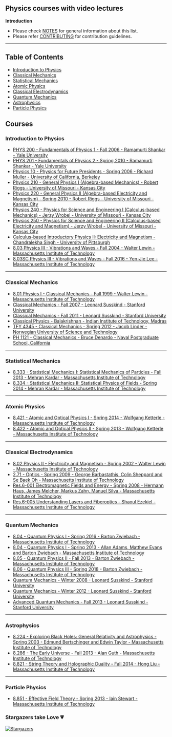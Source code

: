 ## Physics courses with video lectures

**Introduction**

- Please check [NOTES](https://github.com/Hridoy-31/physics-video-courses/blob/main/NOTES.md) for general information about this list.
- Please refer [CONTRIBUTING](https://github.com/Hridoy-31/physics-video-courses/blob/main/CONTRIBUTING.md) for contribution guidelines.
------------------------------

Table of Contents
------------------------------


- [Introduction to Physics](#introduction-to-physics)
- [Classical Mechanics](#classical-mechanics)
- [Statistical Mechanics](#statistical-mechanics)
- [Atomic Physics](#atomic-physics)
- [Classical Electrodynamics](#classical-electrodynamics)
- [Quantum Mechanics](#quantum-mechanics)
- [Astrophysics](#astrophysics)
- [Particle Physics](#particle-physics)


Courses
------------------------------

### Introduction to Physics

- [PHYS 200 - Fundamentals of Physics 1 - Fall 2006 - Ramamurti Shankar - Yale University](https://www.youtube.com/playlist?list=PLFE3074A4CB751B2B)
- [PHYS 201 - Fundamentals of Physics 2 - Spring 2010 - Ramamurti Shankar - Yale University](https://www.youtube.com/playlist?list=PLD07B2225BB40E582)
- [Physics 10 - Physics for Future Presidents - Spring 2006 - Richard Muller - 
University of California, Berkeley](https://www.youtube.com/playlist?list=PLDGjfpzzwYX4NwbQThgezgAM76JrLU5wK)
- [Physics 210 - General Physics I (Algebra-based Mechanics) - Robert Riggs - 
University of Missouri - Kansas City](https://www.youtube.com/playlist?list=PL01771E7CE99097F8)
- [Physics 220 - General Physics II (Algebra-based Electricity and Magnetism) - Spring 2010 - Robert Riggs - University of Missouri - Kansas City](https://www.youtube.com/playlist?list=PL1F7BEC0353D9356E)
- [Physics 240 - Physics for Science and Engineering I (Calculus-based Mechanics) - Jerzy Wrobel - University of Missouri - Kansas City](https://www.youtube.com/playlist?list=PLEEB9EC9DD59D6D85)
- [Physics 250 - Physics for Science and Engineering II (Calculus-based Electricity and Magnetism) - Jerzy Wrobel - University of Missouri - Kansas City](https://www.youtube.com/playlist?list=PL9BE91ADC4DF6F177)
- [Calculus-based Introductory Physics II: Electricity and Magnetism - Chandralekha Singh - University of Pittsburgh](https://www.youtube.com/playlist?list=PLuCeHIGJ8VQDEe2zBNkV0xdkNdtEEhulu)
- [8.03 Physics III - Vibrations and Waves - Fall 2004 - Walter Lewin - Massachusetts Institute of Technology](https://www.youtube.com/playlist?list=PLUdYlQf0_sSsdOhQ_8jfrAGzbGbJ7MXGe)
- [8.03SC Physics III - Vibrations and Waves - Fall 2016 - Yen-Jie Lee - Massachusetts Institute of Technology](https://www.youtube.com/playlist?list=PLUl4u3cNGP61R5sPDPKVfcFlu95wSs2Kx)

------

### Classical Mechanics

- [8.01 Physics I - Classical Mechanics - Fall 1999 - Walter Lewin - Massachusetts Institute of Technology](https://www.youtube.com/playlist?list=PLyQSN7X0ro203puVhQsmCj9qhlFQ-As8e)
- [Classical Mechanics - Fall 2007 - Leonard Susskind - Stanford University](https://www.youtube.com/playlist?list=PL189C0DCE90CB6D81)
- [Classical Mechanics - Fall 2011 - Leonard Susskind - Stanford University](https://www.youtube.com/playlist?list=PL47F408D36D4CF129)
- [Classical Physics - Balakrishnan - Indian Institute of Technology, Madras](https://www.youtube.com/playlist?list=PL4buDdUD7fvg4MZcf1csOrwFO1FDAMokt)
- [TFY 4345 - Classical Mechanics - Spring 2012 - Jacob Linder - Norwegian University of Science and Technology](https://www.youtube.com/playlist?list=PLUHTGp7T4Zn_FU64InC0C8ZsejaxMtO3s)
- [PH 1121 - Classical Mechanics - Bruce Denardo - Naval Postgraduate School, California](https://www.youtube.com/playlist?list=PL6LNFNTCXeCaDAxx7lxcS4yEK3qFPNvD1)

------

### Statistical Mechanics

- [8.333 - Statistical Mechanics I: Statistical Mechanics of Particles - Fall 2013 - Mehran Kardar - Massachusetts Institute of Technology](https://www.youtube.com/playlist?list=PLUl4u3cNGP60gl3fdUTKRrt5t_GPx2sRg)
- [8.334 - Statistical Mechanics II: Statistical Physics of Fields - Spring 2014 - Mehran Kardar - Massachusetts Institute of Technology](https://www.youtube.com/playlist?list=PLUl4u3cNGP63HkEHvYaNJiO0UCUmY0Ts7)

------

### Atomic Physics

- [8.421 - Atomic and Optical Physics I - Spring 2014 - Wolfgang Ketterle - Massachusetts Institute of Technology](https://www.youtube.com/playlist?list=PLUl4u3cNGP62FPGcyFJkzhqq9c5cHCK32)
- [8.422 - Atomic and Optical Physics II - Spring 2013 - Wolfgang Ketterle - Massachusetts Institute of Technology](https://www.youtube.com/playlist?list=PLUl4u3cNGP62uOSArqLf4vNLiZtgIRm1K)

------

### Classical Electrodynamics

- [8.02 Physics II - Electricity and Magnetism - Spring 2002 - Walter Lewin - Massachusetts Institute of Technology](https://www.youtube.com/playlist?list=PLUdYlQf0_sSsfcNOPSNPQKHDhSjTJATPu)
- [2.71 - Optics - Spring 2009 - George Barbastathis, Colin Sheppard and Se Baek Oh - Massachusetts Institute of Technology](https://www.youtube.com/playlist?list=PLEA084AC2DD3CEC09)
- [Res.6-001 Electromagnetic Fields and Energy - Spring 2008 - Hermann Haus, James Melcher, Markus Zahn, Manuel Silva - Massachusetts Institute of Technology](https://www.youtube.com/playlist?list=PLDnsZq6RHq0dQB9V0ovOuiRY1f1IbhghX)
- [Res.6-005 Understanding Lasers and Fiberoptics - Shaoul Ezekiel - Massachusetts Institute of Technology](https://www.youtube.com/playlist?list=PLjg-GRSnpKNQlqi5wXUXVFMUR0_VK6dsX)

------

### Quantum Mechanics

- [8.04 - Quantum Physics I - Spring 2016 - Barton Zwiebach - Massachusetts Institute of Technology](https://www.youtube.com/playlist?list=PLUl4u3cNGP60cspQn3N9dYRPiyVWDd80G)
- [8.04 - Quantum Physics I - Spring 2013 - Allan Adams, Matthew Evans and Barton Zwiebach - Massachusetts Institute of Technology](https://www.youtube.com/playlist?list=PLUl4u3cNGP61-9PEhRognw5vryrSEVLPr)
- [8.05 - Quantum Physics II - Fall 2013 - Barton Zwiebach - Massachusetts Institute of Technology](https://www.youtube.com/playlist?list=PLUl4u3cNGP60QlYNsy52fctVBOlk-4lYx)
- [8.06 - Quantum Physics III - Spring 2018 - Barton Zwiebach - Massachusetts Institute of Technology](https://www.youtube.com/playlist?list=PLUl4u3cNGP60Zcz8LnCDFI8RPqRhJbb4L)
- [Quantum Mechanics - Winter 2008 - Leonard Susskind - Stanford University](https://www.youtube.com/playlist?list=PL84C10A9CB1D13841)
- [Quantum Mechanics - Winter 2012 - Leonard Susskind - Stanford University](https://www.youtube.com/playlist?list=PL701CD168D02FF56F)
- [Advanced Quantum Mechanics - Fall 2013 - Leonard Susskind - Stanford University](https://www.youtube.com/playlist?list=PLpGHT1n4-mAsmMxmSX0LCaXIXT2PmU85m)

------

### Astrophysics

- [8.224 - Exploring Black Holes: General Relativity and Astrophysics - Spring 2003 - Edmund Bertschinger and Edwin Taylor - Massachusetts Institute of Technology](https://www.youtube.com/playlist?list=PL858478F1EC364A2C)
- [8.286 - The Early Universe - Fall 2013 - Alan Guth - Massachusetts Institute of Technology](https://www.youtube.com/playlist?list=PLUl4u3cNGP61Bf9I0WDDriuDqEnywoxra)
- [8.821 - String Theory and Holographic Duality - Fall 2014 - Hong Liu - Massachusetts Institute of Technology](https://www.youtube.com/playlist?list=PLUl4u3cNGP633VWvZh23bP6dG80gW34SU)

------

### Particle Physics

- [8.851 - Effective Field Theory - Spring 2013 - Iain Stewart - Massachusetts Institute of Technology](https://www.youtube.com/playlist?list=PLUl4u3cNGP60TvpbO5toEWC8y8w51dtvm)


### Stargazers take Love :heartpulse:

[![Stargazers](https://reporoster.com/stars/Hridoy-31/physics-video-courses)](https://github.com/Hridoy-31/physics-video-courses/stargazers)

